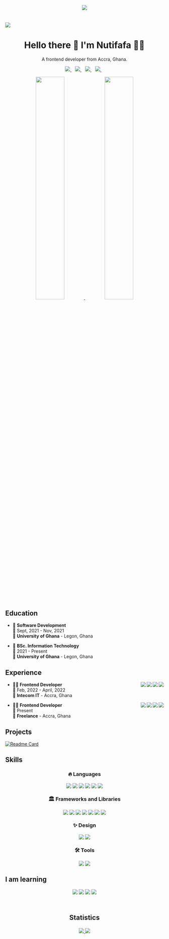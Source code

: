 
<p align="center"> <img src="https://komarev.com/ghpvc/?username=neophyte-programmer&label=Profile%20views&color=0e75b6&style=flat"  /> </p>

# ![](https://github.com/neophyte-programmer/neophyte-programmer/blob/main/banner.png?raw=true)

<h1 align='center'>
  Hello there 👋 I'm Nutifafa 👨‍💻
</h1>

<p align='center'>
  A frontend developer from Accra, Ghana.
</p>

<p align= "center">
 <a href="mailto:attorfafa@gmail.com?subject=REQUEST">
    <img src="https://img.shields.io/badge/Gmail-D14836?style=for-the-badge&logo=gmail&logoColor=white" />
  </a>&nbsp;&nbsp;
  <a href="https://www.linkedin.com/in/neophyteprogrammer/">
    <img src="https://img.shields.io/badge/LinkedIn-0077B5?style=for-the-badge&logo=linkedin&logoColor=white" />        
  </a>&nbsp;&nbsp;
 <a href="https://wa.me/+233502297337">
    <img src="https://img.shields.io/badge/WhatsApp-25D366?style=for-the-badge&logo=whatsapp&logoColor=white" />        
  </a>&nbsp;&nbsp;
  <a href="http://twitter.com/Nutifafa18">
    <img src="https://img.shields.io/badge/Twitter-1DA1F2?style=for-the-badge&logo=twitter&logoColor=white" />        
  </a>&nbsp;&nbsp;
</p>

<p align= "center">
<a href="/">
  <img src="https://github-readme-stats.vercel.app/api?username=neophyte-programmer&show_icons=true&include_all_commits=true&theme=midnight-purple" width="42.5%" />
    <img src="http://github-readme-streak-stats.herokuapp.com?user=neophyte-programmer&theme=midnight-purple&hide_border=true" width="42.5%" />
</a>
</p>


## Education

- 📖 **Software Development**\
📆 Sept, 2021 - Nov, 2021\
📍 **University of Ghana** - Legon, Ghana

- 📖 **BSc. Information Technology**\
📆 2021 - Present\
📍 **University of Ghana** - Legon, Ghana

## Experience

<img align="right" src="https://img.shields.io/badge/WordPress-0078D6?logo=wordpress&logoColor=white" />
<img align="right" src="https://img.shields.io/badge/html5-E34F26?logo=html5&logoColor=white" />
<img align="right" src="https://img.shields.io/badge/css3-1572B6?logo=css3&logoColor=white" />
<img align="right" src="https://img.shields.io/badge/bootstrap-563D7C?logo=bootstrap&logoColor=white" />


- 👨‍💻 **Frontend Developer**\
📆 Feb, 2022 - April, 2022\
📍 **Intecom IT** - Accra, Ghana
  
<img align="right" src="https://img.shields.io/badge/html5-E34F26?logo=html5&logoColor=white" />
<img align="right" src="https://img.shields.io/badge/css3-1572B6?logo=css3&logoColor=white" />
<img align="right" src="https://img.shields.io/badge/bootstrap-563D7C?logo=bootstrap&logoColor=white" />
<img align="right" src="https://img.shields.io/badge/React-20232A?logo=react&logoColor=61DAFB" />

- 👨‍💻 **Frontend Developer**\
📆 Present\
📍 **Freelance** - Accra, Ghana

## Projects

[![Readme Card](https://github-readme-stats.vercel.app/api/pin/?username=neophyte-programmer&repo=instagram)](https://github.com/neophyte-programmer/instagram)

## Skills


<h3 align='center'>
 🔥 Languages <br>
</h3>

<p align= "center">


<img align="center" src="https://img.shields.io/badge/JavaScript-323330?logo=javascript&logoColor=F7DF1E" />
<img align="center" src="https://img.shields.io/badge/html5-E34F26?logo=html5&logoColor=white" />
<img align="center" src="https://img.shields.io/badge/css3-1572B6?logo=css3&logoColor=white" />
<img align="center" src="https://img.shields.io/badge/Python-3776AB?logo=python&logoColor=white" />
<img align="center" src="https://img.shields.io/badge/C++-00599C?logo=c%2B%2B&logoColor=white" />
<img align="center" src="https://img.shields.io/badge/C-A8B9CC?logo=c&logoColor=white" />

</p>



<h3 align='center'>
 🏛️ Frameworks and Libraries <br />
</h3>

<p align= "center">

<img align="center" src="https://img.shields.io/badge/styled--components-DB7093?logo=styled-components&logoColor=white" />
<img align="center" src="https://img.shields.io/badge/Tailwind_CSS-38B2AC?logo=tailwind-css&logoColor=white" />
<img align="center" src="https://img.shields.io/badge/Expo-1B1F23?logo=expo&logoColor=white" />
<img align="center" src="https://img.shields.io/badge/Firebase-343434?logo=firebase&logoColor=FFCA28" />
<img align="center" src="https://img.shields.io/badge/React_Native-20232A?logo=react&logoColor=61DAFB" />
<img align="center" src="https://img.shields.io/badge/bootstrap-563D7C?logo=bootstrap&logoColor=white" />
<img align="center" src="https://img.shields.io/badge/React-20232A?logo=react&logoColor=61DAFB" />

</p>


<h3 align='center'>
  ✨ Design <br>
</h3>


<p align= "center">

<img align="center" src="https://img.shields.io/badge/Adobe%20Lightroom-31A8FF?logo=Adobe%20Lightroom&logoColor=white" />
<img align="center" src="https://img.shields.io/badge/Figma-F24E1E?logo=figma&logoColor=white" />

</p>



<h3 align='center'>
  🛠️ Tools <br>
</h3>

<p align= "center">
<img align="center" src="https://img.shields.io/badge/Git-E44C30?logo=git&logoColor=white" />

<img align="center" src="https://img.shields.io/badge/WordPress-0078D6?logo=wordpress&logoColor=white" />
</p>






## I am learning

<p align= "center">
  <img align="center" src="https://img.shields.io/badge/next.js-000000?logo=nextdotjs&logoColor=white" />
  <img align="center" src="https://img.shields.io/badge/Express.js-000000?logo=express&logoColor=white" />
  <img align="center" src="https://img.shields.io/badge/Node.js-339933?&logo=nodedotjs&logoColor=white" />
  <img align="center" src="https://img.shields.io/badge/MongoDB-4EA94B?logo=mongodb&logoColor=white" />
<p>




  


  


  



<br />

## <p align= "center"> Statistics </p>

<p align= "center">
 
    
<a href="/">
  <img src="https://github-profile-summary-cards.vercel.app/api/cards/repos-per-language?username=neophyte-programmer&theme=github_dark" />
</a>
    
 <a href="/">
  <img src="https://github-profile-summary-cards.vercel.app/api/cards/most-commit-language?username=neophyte-programmer&theme=github_dark" />
</a>
    
</p>




